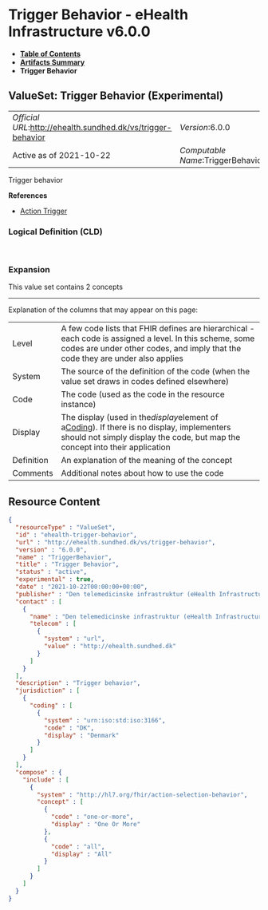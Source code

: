 # Trigger Behavior - eHealth Infrastructure v6.0.0

* [**Table of Contents**](toc.md)
* [**Artifacts Summary**](artifacts.md)
* **Trigger Behavior**

## ValueSet: Trigger Behavior (Experimental) 

| | |
| :--- | :--- |
| *Official URL*:http://ehealth.sundhed.dk/vs/trigger-behavior | *Version*:6.0.0 |
| Active as of 2021-10-22 | *Computable Name*:TriggerBehavior |

 
Trigger behavior 

 **References** 

* [Action Trigger](StructureDefinition-ehealth-actionTrigger.md)

### Logical Definition (CLD)

 

### Expansion

This value set contains 2 concepts

-------

 Explanation of the columns that may appear on this page: 

| | |
| :--- | :--- |
| Level | A few code lists that FHIR defines are hierarchical - each code is assigned a level. In this scheme, some codes are under other codes, and imply that the code they are under also applies |
| System | The source of the definition of the code (when the value set draws in codes defined elsewhere) |
| Code | The code (used as the code in the resource instance) |
| Display | The display (used in the*display*element of a[Coding](http://hl7.org/fhir/R4/datatypes.html#Coding)). If there is no display, implementers should not simply display the code, but map the concept into their application |
| Definition | An explanation of the meaning of the concept |
| Comments | Additional notes about how to use the code |



## Resource Content

```json
{
  "resourceType" : "ValueSet",
  "id" : "ehealth-trigger-behavior",
  "url" : "http://ehealth.sundhed.dk/vs/trigger-behavior",
  "version" : "6.0.0",
  "name" : "TriggerBehavior",
  "title" : "Trigger Behavior",
  "status" : "active",
  "experimental" : true,
  "date" : "2021-10-22T00:00:00+00:00",
  "publisher" : "Den telemedicinske infrastruktur (eHealth Infrastructure)",
  "contact" : [
    {
      "name" : "Den telemedicinske infrastruktur (eHealth Infrastructure)",
      "telecom" : [
        {
          "system" : "url",
          "value" : "http://ehealth.sundhed.dk"
        }
      ]
    }
  ],
  "description" : "Trigger behavior",
  "jurisdiction" : [
    {
      "coding" : [
        {
          "system" : "urn:iso:std:iso:3166",
          "code" : "DK",
          "display" : "Denmark"
        }
      ]
    }
  ],
  "compose" : {
    "include" : [
      {
        "system" : "http://hl7.org/fhir/action-selection-behavior",
        "concept" : [
          {
            "code" : "one-or-more",
            "display" : "One Or More"
          },
          {
            "code" : "all",
            "display" : "All"
          }
        ]
      }
    ]
  }
}

```
